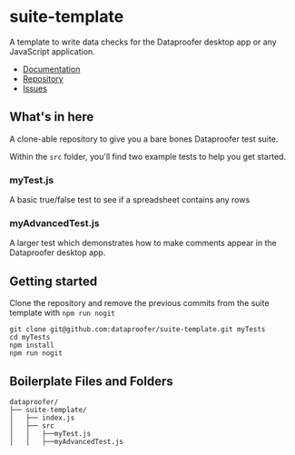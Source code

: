 # suite-template
A template to write data checks for the Dataproofer desktop app or any JavaScript application.

* [Documentation](https://github.com/dataproofer/suite-template/blob/master/README.md)
* [Repository](https://github.com/dataproofer/suite-template/)
* [Issues](https://github.com/dataproofer/suite-template/issues)

## What's in here
A clone-able repository to give you a bare bones Dataproofer test suite.

Within the `src` folder, you'll find two example tests to help you get started.

### myTest.js

A basic true/false test to see if a spreadsheet contains any rows

### myAdvancedTest.js

A larger test which demonstrates how to make comments appear in the Dataproofer desktop app.

## Getting started
Clone the repository and remove the previous commits from the suite template with `npm run nogit`

```
git clone git@github.com:dataproofer/suite-template.git myTests
cd myTests
npm install
npm run nogit
```

## Boilerplate Files and Folders

```
dataproofer/
├── suite-template/
│   ├── index.js
│   ├── src
│   │   ├──myTest.js
│   │   ├──myAdvancedTest.js
```